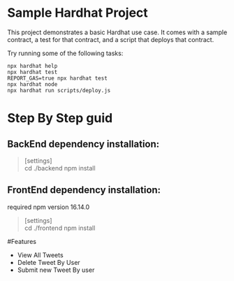 # Sample Hardhat Project

This project demonstrates a basic Hardhat use case. It comes with a sample contract, a test for that contract, and a script that deploys that contract.

Try running some of the following tasks:

```shell
npx hardhat help
npx hardhat test
REPORT_GAS=true npx hardhat test
npx hardhat node
npx hardhat run scripts/deploy.js
```

# Step By Step guid

## BackEnd dependency installation:
>[settings]\
cd ./backend
npm install

## FrontEnd dependency installation:
required npm version 16.14.0

>[settings]\
cd ./frontend
npm install

#Features
- View All Tweets
- Delete Tweet By User
- Submit new Tweet By user